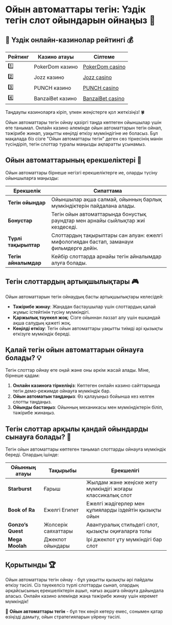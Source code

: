 # Ойын автоматтары тегін: Үздік тегін слот ойындарын ойнаңыз 🎰
## 🎰 Үздік онлайн-казинолар рейтингі 💰

| Рейтинг | Казино атауы      | Сілтеме           |
|---------|--------------------|-------------------|
| 1️⃣     | PokerDom казино     | [PokerDom casino](https://brandplay.link/Bxg7SC7H)  |
| 2️⃣     | Jozz казино         | [Jozz casino](https://tk435zi5i9.com/alt/jozz/registration?e8250665e216213938eeaefaf3e61c0a) |
| 3️⃣     | PUNCH казино        | [PUNCH casino](https://betpunch1.com/d638d6d39)   |
| 4️⃣     | BanzaiBet казино    | [BanzaiBet casino](https://bnzstr009.com/e9rVJ)  |

Таңдаулы казиноларға кіріп, үлкен жеңістерге қол жеткізіңіз! 🍀

Ойын автоматтары тегін ойнау қазіргі таңда көптеген ойыншылар үшін өте танымал. Онлайн казино әлемінде ойын автоматтарын тегін ойнап, тәжірибе жинап, уақытты көңілді өткізу мүмкіндігіне ие боласыз. Бұл мақалада біз сізге "Ойын автоматтары тегін" деген сөз тіркесінің мәнін түсіндіріп, тегін слоттар туралы маңызды ақпаратты ұсынамыз.

## Ойын автоматтарының ерекшеліктері 🎲

Ойын автоматтары бірнеше негізгі ерекшеліктерге ие, оларды түсіну ойыншыларға маңызды:

| Ерекшелік            | Сипаттама                                                                          |
|----------------------|-------------------------------------------------------------------------------------|
| **Тегін ойындар**     | Ойыншылар ақша салмай, ойынның барлық мүмкіндіктерін пайдалана алады.               |
| **Бонустар**          | Тегін ойын автоматтарында бонустық раундтар мен арнайы сыйлықтар жиі кездеседі.     |
| **Түрлі тақырыптар**  | Слоттардың тақырыптары сан алуан: ежелгі мифологиядан бастап, заманауи фильмдерге дейін. |
| **Тегін айналымдар**  | Кейбір слоттарда арнайы тегін айналымдар алуға болады.                             |

## Тегін слоттардың артықшылықтары 🎮

Ойын автоматтарын тегін ойнаудың басты артықшылықтары келесідей:

- **Тәжірибе жинау**: Жаңадан бастаушылар үшін слоттардың қалай жұмыс істейтінін түсіну мүмкіндігі.
- **Қаржылық тәуекел жоқ**: Сізге ойыннан ләззат алу үшін ешқандай ақша салудың қажеті жоқ.
- **Көңілді өткізу**: Тегін ойын автоматтары уақытты тиімді әрі қызықты өткізуге мүмкіндік береді.

## Қалай тегін ойын автоматтарын ойнауға болады? 💡

Тегін слоттар ойнау өте оңай және оны әркім жасай алады. Міне, бірнеше қадам:

1. **Онлайн казиноға тіркеліңіз**: Көптеген онлайн казино сайттарында тегін демо-режимде ойнауға мүмкіндік бар.
2. **Ойын автоматын таңдаңыз**: Өз қалауыңыз бойынша кез келген слотты таңдаңыз.
3. **Ойынды бастаңыз**: Ойынның механикасы мен мүмкіндіктерін біліп, тәжірибе жинаңыз.

## Тегін слоттар арқылы қандай ойындарды сынауға болады? 🎰

Тегін ойын автоматтары көптеген танымал слоттарды ойнауға мүмкіндік береді. Олардың ішінде:

| Ойынның атауы            | Тақырыбы                | Ерекшелігі                                                 |
|--------------------------|-------------------------|------------------------------------------------------------|
| **Starburst**             | Ғарыш                   | Жылдам және жеңіске жету мүмкіндігі жоғары классикалық слот  |
| **Book of Ra**            | Ежелгі Египет           | Ежелгі жәдігерлер мен құпияларды іздейтін қызықты ойын      |
| **Gonzo’s Quest**         | Жолсерік саяхаттары      | Авантуралық стильдегі слот, қызықты оқиғаларға толы          |
| **Mega Moolah**           | Джекпот ойындары        | Ірі джекпот ұту мүмкіндігі бар слот                         |

## Қорытынды 🏆

Ойын автоматтары тегін ойнау - бұл уақытты қызықты әрі пайдалы өткізу тәсілі. Сіз тәуекелсіз түрлі слоттарды сынап, олардың әрқайсысының ерекшеліктерін ашып, нағыз ақшаға ойнауға дайындала аласыз. Онлайн казино әлемінде жаңа тәжірибе жинау үшін керемет мүмкіндік!

🔑 **Ойын автоматтары тегін** - бұл тек көңіл көтеру емес, сонымен қатар өзіңізді дамыту, ойын стратегияларын үйрену тәсілі.


